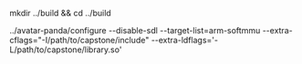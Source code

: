 

mkdir ../build && cd ../build

../avatar-panda/configure --disable-sdl --target-list=arm-softmmu --extra-cflags="-I/path/to/capstone/include" --extra-ldflags='-L/path/to/capstone/library.so'
